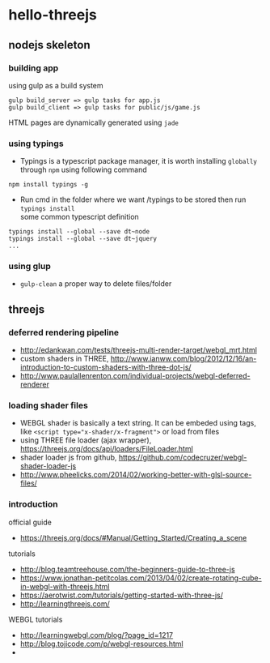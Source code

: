 # hello-threejs

## nodejs skeleton

### building app
using gulp as a build system
```
gulp build_server => gulp tasks for app.js
gulp build_client => gulp tasks for public/js/game.js
```
HTML pages are dynamically generated using `jade`

### using typings
- Typings is a typescript package manager, it is worth installing `globally` through `npm` using following command  
```
npm install typings -g
```

- Run cmd in the folder where we want /typings to be stored then run `typings install`  
some common typescript definition  
```
typings install --global --save dt~node
typings install --global --save dt~jquery
...
```

### using glup
- `gulp-clean` a proper way to delete files/folder

## threejs
### deferred rendering pipeline
- http://edankwan.com/tests/threejs-multi-render-target/webgl_mrt.html
- custom shaders in THREE, http://www.ianww.com/blog/2012/12/16/an-introduction-to-custom-shaders-with-three-dot-js/
- http://www.paulallenrenton.com/individual-projects/webgl-deferred-renderer

### loading shader files
- WEBGL shader is basically a text string. It can be embeded using tags, like `<script type="x-shader/x-fragment">` or load from files
- using THREE file loader (ajax wrapper), https://threejs.org/docs/api/loaders/FileLoader.html
- shader loader js from github, https://github.com/codecruzer/webgl-shader-loader-js
- http://www.pheelicks.com/2014/02/working-better-with-glsl-source-files/ 

### introduction
official guide  
- https://threejs.org/docs/#Manual/Getting_Started/Creating_a_scene  

tutorials
- http://blog.teamtreehouse.com/the-beginners-guide-to-three-js  
- https://www.jonathan-petitcolas.com/2013/04/02/create-rotating-cube-in-webgl-with-threejs.html
- https://aerotwist.com/tutorials/getting-started-with-three-js/  
- http://learningthreejs.com/

WEBGL tutorials
- http://learningwebgl.com/blog/?page_id=1217
- http://blog.tojicode.com/p/webgl-resources.html
- 